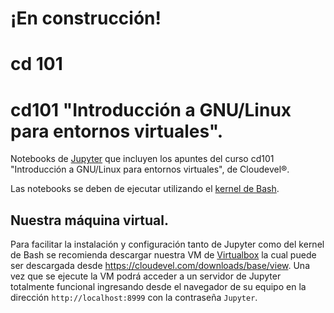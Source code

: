 # ¡En construcción!
# cd 101


# cd101 "Introducción a GNU/Linux para entornos virtuales".

Notebooks de [Jupyter](https://jupyter.org) que incluyen los apuntes del curso cd101 "Introducción a GNU/Linux para entornos virtuales", de Cloudevel®. 

Las notebooks se deben de ejecutar utilizando el [kernel de Bash](https://github.com/takluyver/bash_kernel).

## Nuestra máquina virtual.

Para facilitar la instalación y configuración tanto de Jupyter como del kernel de Bash se recomienda descargar nuestra VM de [Virtualbox](https://virtualbox.org) la cual puede ser descargada desde https://cloudevel.com/downloads/base/view. Una vez que se ejecute la VM podrá acceder a un servidor de Jupyter totalmente funcional ingresando desde el navegador de su equipo en la dirección ```http://localhost:8999``` con la contraseña ```Jupyter```.
